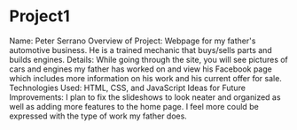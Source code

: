 # Project1
Name: Peter Serrano
Overview of Project: Webpage for my father's automotive business. He is a trained mechanic that buys/sells parts and builds engines.
Details: While going through the site, you will see pictures of cars and engines my father has worked on and view his Facebook page which includes more information on his work and his current offer for sale.
Technologies Used: HTML, CSS, and JavaScript
Ideas for Future Improvements: I plan to fix the slideshows to look neater and organized as well as adding more features to the home page. I feel more could be expressed with the type of work my father does.
